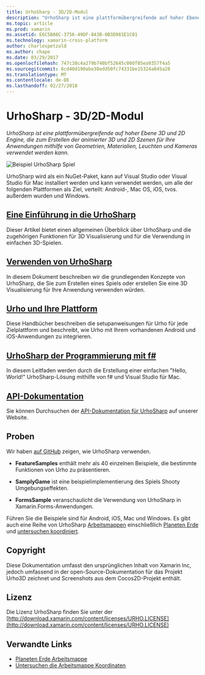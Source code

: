 ```yaml
---
title: UrhoSharp - 3D/2D-Modul
description: "UrhoSharp ist eine plattformübergreifende auf hoher Ebene 3D und 2D Engine, die zum Erstellen der animierter 3D und 2D Szenen für Ihre Anwendungen mithilfe von Geometrien, Materialien, Leuchten und Kameras verwendet werden kann."
ms.topic: article
ms.prod: xamarin
ms.assetid: E6C5B86C-3756-49DF-843B-0B3D981E1C01
ms.technology: xamarin-cross-platform
author: charlespetzold
ms.author: chape
ms.date: 03/29/2017
ms.openlocfilehash: 747c38c4a279b740bf52645c00df85ea9357f4a5
ms.sourcegitcommit: 6cd40d190abe38edd50fc74331be15324a845a28
ms.translationtype: MT
ms.contentlocale: de-DE
ms.lasthandoff: 02/27/2018
---
```

# <a name="urhosharp---3d2d-engine"></a>UrhoSharp - 3D/2D-Modul

_UrhoSharp ist eine plattformübergreifende auf hoher Ebene 3D und 2D Engine, die zum Erstellen der animierter 3D und 2D Szenen für Ihre Anwendungen mithilfe von Geometrien, Materialien, Leuchten und Kameras verwendet werden kann._

![](images/video.gif "Beispiel UrhoSharp Spiel")

UrhoSharp wird als ein NuGet-Paket, kann auf Visual Studio oder Visual Studio für Mac installiert werden und kann verwendet werden, um alle der folgenden Plattformen als Ziel, verteilt: Android-, Mac OS, iOS, tvos. außerdem wurden und Windows.

##  <a name="an-introduction-to-urhosharpgraphics-gamesurhosharpintroductionmd"></a>[Eine Einführung in die UrhoSharp](~/graphics-games/urhosharp/introduction.md)

Dieser Artikel bietet einen allgemeinen Überblick über UrhoSharp und die zugehörigen Funktionen für 3D Visualisierung und für die Verwendung in einfachen 3D-Spielen.

##  <a name="using-urhosharpgraphics-gamesurhosharpusingmd"></a>[Verwenden von UrhoSharp](~/graphics-games/urhosharp/using.md)

In diesem Dokument beschreiben wir die grundlegenden Konzepte von UrhoSharp, die Sie zum Erstellen eines Spiels oder erstellen Sie eine 3D Visualisierung für Ihre Anwendung verwenden würden.

## <a name="urho-and-your-platformgraphics-gamesurhosharpplatformindexmd"></a>[Urho und Ihre Plattform](~/graphics-games/urhosharp/platform/index.md)

Diese Handbücher beschreiben die setupanweisungen für Urho für jede Zielplattform und beschreibt, wie Urho mit Ihrem vorhandenen Android und iOS-Anwendungen zu integrieren.

## <a name="programming-urhosharp-with-fgraphics-gamesurhosharpfsharpmd"></a>[UrhoSharp der Programmierung mit f#](~/graphics-games/urhosharp/fsharp.md)

In diesem Leitfaden werden durch die Erstellung einer einfachen "Hello, World!" UrhoSharp-Lösung mithilfe von f# und Visual Studio für Mac.

## <a name="api-documentationhttpsdeveloperxamarincomapirooturho"></a>[API-Dokumentation](https://developer.xamarin.com/api/root/Urho/)

Sie können Durchsuchen der [API-Dokumentation für UrhoSharp](https://developer.xamarin.com/api/root/Urho/) auf unserer Website.

## <a name="samples"></a>Proben

Wir haben [auf GitHub](http://github.com/xamarin/urho-samples) zeigen, wie UrhoSharp verwenden.

- **FeatureSamples** enthält mehr als 40 einzelnen Beispiele, die bestimmte Funktionen von Urho zu präsentieren.

- **SamplyGame** ist eine beispielimplementierung des Spiels Shooty Umgebungseffekten.

- **FormsSample** veranschaulicht die Verwendung von UrhoSharp in Xamarin.Forms-Anwendungen.

Führen Sie die Beispiele sind für Android, iOS, Mac und Windows.
Es gibt auch eine Reihe von UrhoSharp [Arbeitsmappen](https://developer.xamarin.com/workbooks/) einschließlich [Planeten Erde](https://developer.xamarin.com/workbooks/graphics/urhosharp/planetearth/planetearth.workbook) und [untersuchen koordiniert](https://developer.xamarin.com/workbooks/graphics/urhosharp/coordinates/ExploringUrhoCoordinates.workbook).


## <a name="copyright"></a>Copyright

Diese Dokumentation umfasst den ursprünglichen Inhalt von Xamarin Inc, jedoch umfassend in der open-Source-Dokumentation für das Projekt Urho3D zeichnet und Screenshots aus dem Cocos2D-Projekt enthält.

## <a name="license"></a>Lizenz

Die Lizenz UrhoSharp finden Sie unter der [http://download.xamarin.com/content/licenses/URHO.LICENSE](http://download.xamarin.com/content/licenses/URHO.LICENSE)



## <a name="related-links"></a>Verwandte Links

- [Planeten Erde Arbeitsmappe](https://developer.xamarin.com/workbooks/graphics/urhosharp/planetearth/planetearth.workbook)
- [Untersuchen die Arbeitsmappe Koordinaten](https://developer.xamarin.com/workbooks/graphics/urhosharp/coordinates/ExploringUrhoCoordinates.workbook)
